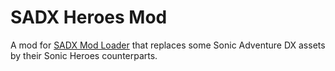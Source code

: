 # SADX Heroes Mod

A mod for [SADX Mod Loader](https://github.com/sonicretro/sadx-mod-loader) that replaces some Sonic Adventure DX assets by their Sonic Heroes counterparts.